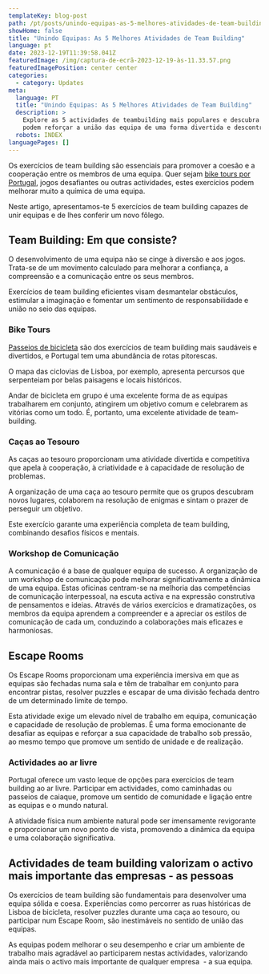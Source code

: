 ```yaml
---
templateKey: blog-post
path: /pt/posts/unindo-equipas-as-5-melhores-atividades-de-team-building//
showHome: false
title: "Unindo Equipas: As 5 Melhores Atividades de Team Building"
language: pt
date: 2023-12-19T11:39:58.041Z
featuredImage: /img/captura-de-ecrã-2023-12-19-às-11.33.57.png
featuredImagePosition: center center
categories:
  - category: Updates
meta:
  language: PT
  title: "Unindo Equipas: As 5 Melhores Atividades de Team Building"
  description: >
    Explore as 5 actividades de teambuilding mais populares e descubra como
    podem reforçar a união das equipa de uma forma divertida e descontraída
  robots: INDEX
languagePages: []
---
```

Os exercícios de team building são essenciais para promover a coesão e a cooperação entre os membros de uma equipa. Quer sejam [bike tours por Portugal](https://topbiketoursportugal.com/), jogos desafiantes ou outras actividades, estes exercícios podem melhorar muito a química de uma equipa. 

Neste artigo, apresentamos-te 5 exercícios de team building capazes de unir equipas e de lhes conferir um novo fôlego.

## Team Building: Em que consiste?

O desenvolvimento de uma equipa não se cinge à diversão e aos jogos. Trata-se de um movimento calculado para melhorar a confiança, a compreensão e a comunicação entre os seus membros. 

Exercícios de team building eficientes visam desmantelar obstáculos, estimular a imaginação e fomentar um sentimento de responsabilidade e união no seio das equipas.

### Bike Tours

[Passeios de bicicleta](https://topbiketoursportugal.com/passeios-de-bicicleta-portugal/) são dos exercícios de team building mais saudáveis e divertidos, e Portugal tem uma abundância de rotas pitorescas. 

O mapa das ciclovias de Lisboa, por exemplo, apresenta percursos que serpenteiam por belas paisagens e locais históricos. 

Andar de bicicleta em grupo é uma excelente forma de as equipas trabalharem em conjunto, atingirem um objetivo comum e celebrarem as vitórias como um todo. É, portanto, uma excelente atividade de team-building.

### Caças ao Tesouro

As caças ao tesouro proporcionam uma atividade divertida e competitiva que apela à cooperação, à criatividade e à capacidade de resolução de problemas. 

A organização de uma caça ao tesouro permite que os grupos descubram novos lugares, colaborem na resolução de enigmas e sintam o prazer de perseguir um objetivo. 

Este exercício garante uma experiência completa de team building, combinando desafios físicos e mentais.

### Workshop de Comunicação

A comunicação é a base de qualquer equipa de sucesso. A organização de um workshop de comunicação pode melhorar significativamente a dinâmica de uma equipa. Estas oficinas centram-se na melhoria das competências de comunicação interpessoal, na escuta activa e na expressão construtiva de pensamentos e ideias. Através de vários exercícios e dramatizações, os membros da equipa aprendem a compreender e a apreciar os estilos de comunicação de cada um, conduzindo a colaborações mais eficazes e harmoniosas.

## Escape Rooms

Os Escape Rooms proporcionam uma experiência imersiva em que as equipas são fechadas numa sala e têm de trabalhar em conjunto para encontrar pistas, resolver puzzles e escapar de uma divisão fechada dentro de um determinado limite de tempo. 

Esta atividade exige um elevado nível de trabalho em equipa, comunicação e capacidade de resolução de problemas. É uma forma emocionante de desafiar as equipas e reforçar a sua capacidade de trabalho sob pressão, ao mesmo tempo que promove um sentido de unidade e de realização.

### Actividades ao ar livre

Portugal oferece um vasto leque de opções para exercícios de team building ao ar livre. Participar em actividades, como caminhadas ou passeios de caiaque, promove um sentido de comunidade e ligação entre as equipas e o mundo natural. 

A atividade física num ambiente natural pode ser imensamente revigorante e proporcionar um novo ponto de vista, promovendo a dinâmica da equipa e uma colaboração significativa.

## Actividades de team building valorizam o activo mais importante das empresas - as pessoas

Os exercícios de team building são fundamentais para desenvolver uma equipa sólida e coesa. Experiências como percorrer as ruas históricas de Lisboa de bicicleta, resolver puzzles durante uma caça ao tesouro, ou participar num Escape Room, são inestimáveis no sentido de união das equipas. 

As equipas podem melhorar o seu desempenho e criar um ambiente de trabalho mais agradável ao participarem nestas actividades, valorizando ainda mais o activo mais importante de qualquer empresa  - a sua equipa.